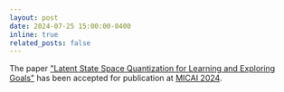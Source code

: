 ```yaml
---
layout: post
date: 2024-07-25 15:00:00-0400
inline: true
related_posts: false
---
```


The paper <a href='https://link.springer.com/chapter/10.1007/978-3-031-75540-8_3'>"Latent State Space Quantization for Learning and Exploring Goals"</a> has been accepted for publication at <a href='http://www.micai.org/2024/'>MICAI 2024</a>.
